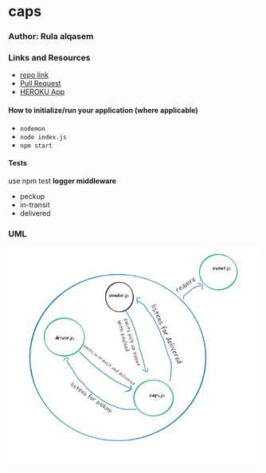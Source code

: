 # caps

### Author: Rula alqasem

### Links and Resources

- [repo link]()
- [Pull Request]()
- [HEROKU App]()

#### How to initialize/run your application (where applicable)

- `nodemon`
- `node index.js`
- `npm start`

#### Tests

use npm test
**logger middleware**

- peckup
- in-transit
- delivered

### UML

![UML](umllab12.png)
